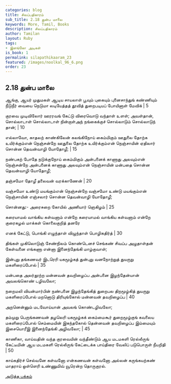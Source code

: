 ```yaml
---
categories: blog
title: சிலப்பதிகாரம்
sub_title: 2.18 துன்ப மாலை
keywords: More, Tamil, Books
description: சிலப்பதிகாரம்
author: Tamilan
layout: Ruby
tags:
- இளங்கோ அடிகள்
is_book: 1
permalink: silapathikaaram_23
featured: /images/noolkal_96_6.png
order: 23
---
```



## 2.18 துன்ப மாலை

ஆங்கு, ஆயர் முதுமகள் ஆடிய சாயலாள் பூவும் புகையும் புனைசாந்துங் கண்ணியும் நீடுநீர் வையை நெடுமா லடியேத்தத் தூவித் துறைபடியப் போயினாள் மேவிக் | 5

குரவை முடிவிலோர் ஊரரவங் கேட்டு விரைவொடு வந்தாள் உளள்; அவள்தான், சொல்லாடாள் சொல்லாடாள் நின்றாள்அந் நங்கைக்குச் சொல்லாடும் சொல்லாடுந் தான்; | 10

எல்லாவோ, காதலற் காண்கிலேன் கலங்கிநோய் கைம்மிகும் ஊதுலை தோற்க உயிர்க்கும்என் நெஞ்சன்றே ஊதுலை தோற்க உயிர்க்கும்என் நெஞ்சாயின் ஏதிலார் சொன்ன தெவன்வாழி யோதோழீ; | 15

நண்பகற் போதே நடுக்குநோய் கைம்மிகும் அன்பனைக் காணாது அலவும்என் நெஞ்சன்றே அன்பனைக் காணாது அலவும்என் நெஞ்சாயின் மன்பதை சொன்ன தெவன்வாழி யோதோழீ;

தஞ்சமோ தோழீ தலைவன் வரக்காணேன் | 20

வஞ்சமோ உண்டு மயங்கும்என் நெஞ்சன்றே வஞ்சமோ உண்டு மயங்கும்என் நெஞ்சாயின் எஞ்சலார் சொன்ன தெவன்வாழி யோதோழீ;

சொன்னது:- அரைசுறை கோயில் அணியார் ஞெகிழம் | 25

கரையாமல் வாங்கிய கள்வனாம் என்றே கரையாமல் வாங்கிய கள்வனாம் என்றே குரைகழல் மாக்கள் கொலைகுறித் தனரே

எனக் கேட்டு, பொங்கி எழுந்தாள் விழுந்தாள் பொழிகதிர்த் | 30

திங்கள் முகிலொடுஞ் சேண்நிலம் கொண்டெனச் செங்கண் சிவப்ப அழுதாள்தன் கேள்வனை எங்கணா என்னா இனைந்தேங்கி மாழ்குவாள்;

இன்புறு தங்கணவர் இடரெரி யகமூழ்கத் துன்புறு வனநோற்றுத் துயருறு மகளிரைப்போல் | 35

மன்பதை அலர்தூற்ற மன்னவன் தவறிழைப்ப அன்பனை இழந்தேன்யான் அவலங்கொண் டழிவலோ;

நறைமலி வியன்மார்பின் நண்பனை இழந்தேங்கித் துறைபல திறமூழ்கித் துயருறு மகளிரைப்போல் மறனொடு திரியுங்கோல் மன்னவன் தவறிழைப்ப | 40

அறனென்னும் மடவோய்யான் அவலங் கொண்டழிவலோ;

தம்முறு பெருங்கணவன் தழலெரி யகமூழ்கக் கைம்மைகூர் துறைமூழ்குங் கவலைய மகளிரைப்போல் செம்மையின் இகந்தகோல் தென்னவன் தவறிழைப்ப இம்மையும் இசையொரீஇ இனைந்தேங்கி அழிவலோ; | 45

காணிகா, வாய்வதின் வந்த குரவையின் வந்தீண்டும் ஆய மடமகளி ரெல்லீருங் கேட்டீமின் ஆய மடமகளி ரெல்லீருங் கேட்டைக்க பாய்திரை வேலிப் படுபொருள் நீயறிதி | 50

காய்கதிர்ச் செல்வனே கள்வனோ என்கணவன் கள்வனோ அல்லன் கருங்கயற்கண் மாதராய் ஒள்ளெரி உண்ணுமிவ் வூரென்ற தொருகுரல்.

[அடுத்த பக்கம்](silapathikaaram_24)